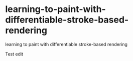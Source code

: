 # learning-to-paint-with-differentiable-stroke-based-rendering
learning to paint with differentiable stroke-based rendering

Test edit
